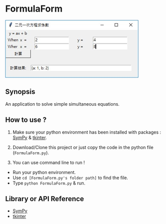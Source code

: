 # FormulaForm

![image](https://github.com/rf777rf777/FormulaForm/blob/master/FormulaForm_picture.jpg)

## Synopsis

An application to solve simple simultaneous equations. 

## How to use ?

1. Make sure your python environment has been installed with packages : [SymPy](http://www.sympy.org/en/index.html) & [tkinter](https://docs.python.org/2/library/tkinter.html).

2. Download/Clone this project or just copy the code in the python file (`FormulaForm.py`).

3. You can use command line to run ! 
  + Run your python environment.
  + Use `cd [FormulaForm.py's folder path]` to find the file.
  + Type `python FormulaForm.py` & run.

## Library or API Reference

* [SymPy](http://www.sympy.org/en/index.html)
* [tkinter](https://docs.python.org/2/library/tkinter.html)

